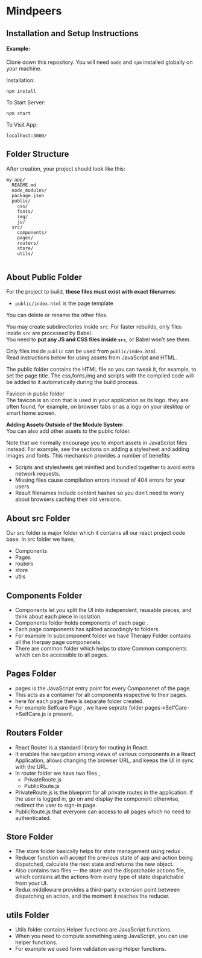 # Mindpeers

## Installation and Setup Instructions

#### Example:  

Clone down this repository. You will need `node` and `npm` installed globally on your machine.  

Installation:

`npm install`  

To Start Server:

`npm start`  

To Visit App:

`localhost:3000/`  
## Folder Structure

After creation, your project should look like this:

```
my-app/
  README.md
  node_modules/
  package.json
  public/
    css/
    fonts/
    img/
    js/
  src/
    components/
    pages/
    routers/
    store/
    utils/
    

```
## About Public Folder
For the project to build, **these files must exist with exact filenames**:

* `public/index.html` is the page template

You can delete or rename the other files.

You may create subdirectories inside `src`. For faster rebuilds, only files inside `src` are processed by Babel.<br>
You need to **put any JS and CSS files inside `src`**, or Babel won’t see them.

Only files inside `public` can be used from `public/index.html`.<br>
Read instructions below for using assets from JavaScript and HTML.

The public folder contains the HTML file so you can tweak it, for example, to set the page title. 
The css,fonts,img and scripts with the compiled code will be added to it automatically during the build process.

Favicon in public folder <br>
The favicon is an icon that is used in your application as its logo. they are often found, 
for example, on browser tabs or as a logo on your desktop or smart home screen.

**Adding Assets Outside of the Module System <br>**
You can also add other assets to the public folder.

Note that we normally encourage you to import assets in JavaScript files instead. For example, see the sections on adding a stylesheet and adding images and fonts. This mechanism provides a number of benefits:

* Scripts and stylesheets get minified and bundled together to avoid extra network requests.
* Missing files cause compilation errors instead of 404 errors for your users.
* Result filenames include content hashes so you don’t need to worry about browsers caching their old versions.

## About src Folder

Our src folder is major folder which it contains all our react project code base.
In src folder we have,
 * Components
 * Pages
 * routers
 * store
 * utlis
## Components Folder
* Components let you split the UI into independent, reusable pieces, and think about each piece in isolation.
* Components folder holds  components of each page .
* Each page components has splited accordingly to folders.
* For example In subcomponent folder we have  Therapy Folder contains all the therpay page componenets.
* There are common folder which helps to store Common components which can be accessible to all pages.
## Pages Folder
* pages is the JavaScript entry point for every Componenet of the page.
* This acts as a container for all components respective to their pages.
* here for each page there is separate folder created.
* For example Selfcare Page , we have seprate folder pages->SelfCare->SelfCare.js is present.
## Routers Folder
* React Router is a standard library for routing in React. 
* It enables the navigation among views of various components in a React Application, allows changing the browser URL, and keeps the UI in sync with the URL.
* In router folder we have two files ,
     * PrivateRoute.js
     * PublicRoute.js
 * PrivateRoute.js is the blueprint for all private routes in the application. If the user is logged in, go on and display the component otherwise, redirect the user to sign-in page. 
 * PublicRoute.js that everyone can access to all pages which no need to authenticated.
## Store Folder
* The store folder basically helps for state management using redux .
* Reducer function will accept the previous state of app and action being dispatched, calculate the next state and returns the new object.
* Also contains two files — the store and the dispatchable actions file, which contains all the actions from every type of state dispatchable from your UI.
* Redux middleware provides a third-party extension point between dispatching an action, and the moment it reaches the reducer.
## utils Folder
*  Utils folder contains Helper functions are JavaScript functions.
*  When you need to compute something using JavaScript, you can use helper functions.
*  For example we used form validation using Helper functions.
